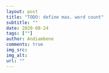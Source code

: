 ```yaml
---
layout: post
title: "TODO: define max. word count"
subtitle: ""
date: 2020-08-24
tags: [""]
author: Andiambene
comments: true
img_src:
img_alt:
url: ""
---
```


<!-- NOTE: define max. word count -->
